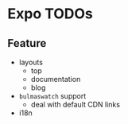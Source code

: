 # Expo TODOs

## Feature

- layouts
    + top
    + documentation
    + blog
- `bulmaswatch` support
    + deal with default CDN links
- i18n
